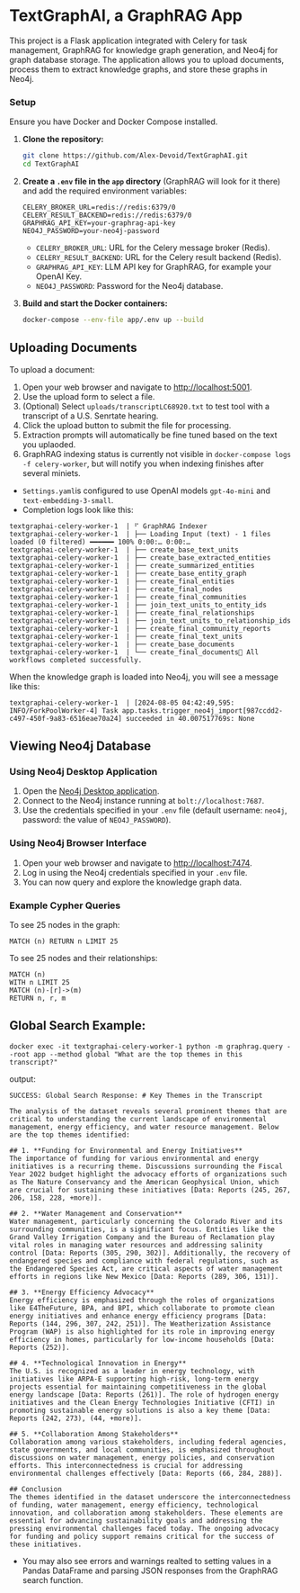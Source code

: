 # TextGraphAI, a GraphRAG App

This project is a Flask application integrated with Celery for task management, GraphRAG for knowledge graph generation, and Neo4j for graph database storage. The application allows you to upload documents, process them to extract knowledge graphs, and store these graphs in Neo4j.

### Setup

Ensure you have Docker and Docker Compose installed.

1. **Clone the repository:**

   ```bash
   git clone https://github.com/Alex-Devoid/TextGraphAI.git
   cd TextGraphAI
   ```

2. **Create a `.env` file in the `app` directory** (GraphRAG will look for it there) and add the required environment variables:

   ```env
   CELERY_BROKER_URL=redis://redis:6379/0
   CELERY_RESULT_BACKEND=redis://redis:6379/0
   GRAPHRAG_API_KEY=your-graphrag-api-key
   NEO4J_PASSWORD=your-neo4j-password
   ```

   - `CELERY_BROKER_URL`: URL for the Celery message broker (Redis).
   - `CELERY_RESULT_BACKEND`: URL for the Celery result backend (Redis).
   - `GRAPHRAG_API_KEY`: LLM API key for GraphRAG, for example your OpenAI Key.
   - `NEO4J_PASSWORD`: Password for the Neo4j database.

3. **Build and start the Docker containers:**

   ```bash
   docker-compose --env-file app/.env up --build
   ```


## Uploading Documents

To upload a document:

1. Open your web browser and navigate to [http://localhost:5001](http://localhost:5001).
2. Use the upload form to select a file.
3. (Optional) Select `uploads/transcriptLC68920.txt` to test tool with a transcript of a U.S. Senrtate hearing.
4. Click the upload button to submit the file for processing.
5. Extraction prompts will automatically be fine tuned based on the text you uplaoded.
6. GraphRAG indexing status is currently not visible in `docker-compose logs -f celery-worker`, but will notify you when indexing finishes after several miniets. 
- `Settings.yaml`is configured to use OpenAI models `gpt-4o-mini` and `text-embedding-3-small`.
- Completion logs look like this:
```
textgraphai-celery-worker-1  | ⠋ GraphRAG Indexer 
textgraphai-celery-worker-1  | ├── Loading Input (text) - 1 files loaded (0 filtered) ━━━━━━ 100% 0:00:… 0:00:…
textgraphai-celery-worker-1  | ├── create_base_text_units
textgraphai-celery-worker-1  | ├── create_base_extracted_entities
textgraphai-celery-worker-1  | ├── create_summarized_entities
textgraphai-celery-worker-1  | ├── create_base_entity_graph
textgraphai-celery-worker-1  | ├── create_final_entities
textgraphai-celery-worker-1  | ├── create_final_nodes
textgraphai-celery-worker-1  | ├── create_final_communities
textgraphai-celery-worker-1  | ├── join_text_units_to_entity_ids
textgraphai-celery-worker-1  | ├── create_final_relationships
textgraphai-celery-worker-1  | ├── join_text_units_to_relationship_ids
textgraphai-celery-worker-1  | ├── create_final_community_reports
textgraphai-celery-worker-1  | ├── create_final_text_units
textgraphai-celery-worker-1  | ├── create_base_documents
textgraphai-celery-worker-1  | └── create_final_documents🚀 All workflows completed successfully.
```

When the knowledge graph is loaded into Neo4j, you will see a message like this:
```
textgraphai-celery-worker-1  | [2024-08-05 04:42:49,595: INFO/ForkPoolWorker-4] Task app.tasks.trigger_neo4j_import[987ccdd2-c497-450f-9a83-6516eae70a24] succeeded in 40.007517769s: None
```


## Viewing Neo4j Database

### Using Neo4j Desktop Application

1. Open the [Neo4j Desktop application](https://neo4j.com/download/?utm_source=Google&utm_medium=PaidSearch&utm_campaign=Evergreen&utm_content=AMS-Search-SEMBrand-Evergreen-None-SEM-SEM-NonABM&utm_term=download%20neo4j&utm_adgroup=download&gad_source=1&gclid=Cj0KCQjwzby1BhCQARIsAJ_0t5MPiON1FsQVy85OZEZAS332LfsIOniodk-9z0h2vfw1QWrLDmB1YAUaAs6DEALw_wcB).
2. Connect to the Neo4j instance running at `bolt://localhost:7687`.
3. Use the credentials specified in your `.env` file (default username: `neo4j`, password: the value of `NEO4J_PASSWORD`).

### Using Neo4j Browser Interface

1. Open your web browser and navigate to [http://localhost:7474](http://localhost:7474).
2. Log in using the Neo4j credentials specified in your `.env` file.
3. You can now query and explore the knowledge graph data.

### Example Cypher Queries

To see 25 nodes in the graph:

```cypher
MATCH (n) RETURN n LIMIT 25
```

To see 25 nodes and their relationships:

```cypher
MATCH (n)
WITH n LIMIT 25
MATCH (n)-[r]->(m)
RETURN n, r, m
```

## Global Search Example:
```
docker exec -it textgraphai-celery-worker-1 python -m graphrag.query --root app --method global "What are the top themes in this transcript?"
```

output:
```
SUCCESS: Global Search Response: # Key Themes in the Transcript

The analysis of the dataset reveals several prominent themes that are critical to understanding the current landscape of environmental management, energy efficiency, and water resource management. Below are the top themes identified:

## 1. **Funding for Environmental and Energy Initiatives**
The importance of funding for various environmental and energy initiatives is a recurring theme. Discussions surrounding the Fiscal Year 2022 budget highlight the advocacy efforts of organizations such as The Nature Conservancy and the American Geophysical Union, which are crucial for sustaining these initiatives [Data: Reports (245, 267, 206, 158, 228, +more)].

## 2. **Water Management and Conservation**
Water management, particularly concerning the Colorado River and its surrounding communities, is a significant focus. Entities like the Grand Valley Irrigation Company and the Bureau of Reclamation play vital roles in managing water resources and addressing salinity control [Data: Reports (305, 290, 302)]. Additionally, the recovery of endangered species and compliance with federal regulations, such as the Endangered Species Act, are critical aspects of water management efforts in regions like New Mexico [Data: Reports (289, 306, 131)].

## 3. **Energy Efficiency Advocacy**
Energy efficiency is emphasized through the roles of organizations like E4TheFuture, BPA, and BPI, which collaborate to promote clean energy initiatives and enhance energy efficiency programs [Data: Reports (144, 296, 307, 242, 251)]. The Weatherization Assistance Program (WAP) is also highlighted for its role in improving energy efficiency in homes, particularly for low-income households [Data: Reports (252)].

## 4. **Technological Innovation in Energy**
The U.S. is recognized as a leader in energy technology, with initiatives like ARPA-E supporting high-risk, long-term energy projects essential for maintaining competitiveness in the global energy landscape [Data: Reports (261)]. The role of hydrogen energy initiatives and the Clean Energy Technologies Initiative (CFTI) in promoting sustainable energy solutions is also a key theme [Data: Reports (242, 273), (44, +more)].

## 5. **Collaboration Among Stakeholders**
Collaboration among various stakeholders, including federal agencies, state governments, and local communities, is emphasized throughout discussions on water management, energy policies, and conservation efforts. This interconnectedness is crucial for addressing environmental challenges effectively [Data: Reports (66, 284, 288)].

## Conclusion
The themes identified in the dataset underscore the interconnectedness of funding, water management, energy efficiency, technological innovation, and collaboration among stakeholders. These elements are essential for advancing sustainability goals and addressing the pressing environmental challenges faced today. The ongoing advocacy for funding and policy support remains critical for the success of these initiatives.
```
* You may also see errors and warnings realted to setting values in a Pandas DataFrame and parsing JSON responses from the GraphRAG search function. 
